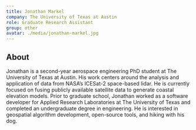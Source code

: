 ```yaml
---
title: Jonathan Markel
company: The University of Texas at Austin
role: Graduate Research Assistant
group: other
avatar: ./media/jonathan-markel.jpg
---
```

## About

Jonathan is a second-year aerospace engineering PhD student at The University of Texas at Austin. His work centers around the analysis and application of data from NASA’s ICESat-2 space-based lidar. He is currently focused on fusing publicly available satellite data to generate coastal elevation models. Prior to graduate school, Jonathan worked as a software developer for Applied Research Laboratories at The University of Texas and completed an undergraduate degree in engineering. He is interested in geospatial algorithm development, open-source tools, and hiking with his dog.